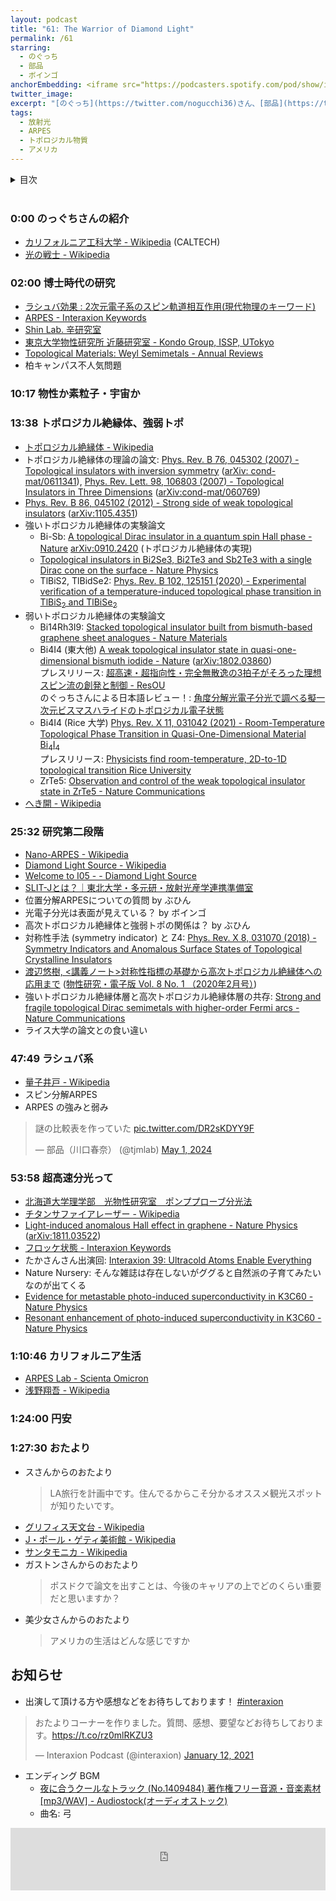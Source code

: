 ```yaml
---
layout: podcast
title: "61: The Warrior of Diamond Light"
permalink: /61
starring:
  - のぐっち
  - 部品
  - ボインゴ
anchorEmbedding: <iframe src="https://podcasters.spotify.com/pod/show/interaxion/embed/episodes/61-The-Warrior-of-Diamond-Light-e2jnpmt" height="102px" width="100%" frameborder="0" scrolling="no"></iframe>
twitter_image: 
excerpt: "[のぐっち](https://twitter.com/nogucchi36)さん、[部品](https://twitter.com/tjmlab)、[ボインゴ](https://twitter.com/toshakuukan)でトポロジカル物質、ARPES、LA生活などについて話しました。"
tags:
  - 放射光
  - ARPES
  - トポロジカル物質
  - アメリカ
---
```


<details>
<!-- https://github.com/gettalong/kramdown/issues/155#issuecomment-339793629 -->
<summary markdown='span'>目次</summary>
<nav>
  * this unordered seed list will be replaced by toc as unordered list
  {:toc}
<!-- https://stackoverflow.com/a/38419441/11480802 -->
</nav>
</details>
<br>

### 0:00 のっぐちさんの紹介

- [カリフォルニア工科大学 - Wikipedia](https://ja.wikipedia.org/wiki/%E3%82%AB%E3%83%AA%E3%83%95%E3%82%A9%E3%83%AB%E3%83%8B%E3%82%A2%E5%B7%A5%E7%A7%91%E5%A4%A7%E5%AD%A6) (CALTECH)
- [光の戦士 - Wikipedia](https://ja.wikipedia.org/wiki/%E5%85%89%E3%81%AE%E6%88%A6%E5%A3%AB)

### 02:00  博士時代の研究

- [ラシュバ効果 : 2次元電子系のスピン軌道相互作用(現代物理のキーワード)](https://www.jstage.jst.go.jp/article/butsuri/70/8/70_KJ00010008549/_article/-char/ja/)
- [ARPES - Interaxion Keywords](https://interaxion-podcast.github.io/keywords/arpes/)
- [Shin Lab. 辛研究室](https://shin.issp.u-tokyo.ac.jp/)
- [東京大学物性研究所 近藤研究室 - Kondo Group, ISSP, UTokyo](https://kondo1215.issp.u-tokyo.ac.jp/)
- [Topological Materials: Weyl Semimetals - Annual Reviews](https://www.annualreviews.org/content/journals/10.1146/annurev-conmatphys-031016-025458)
- 柏キャンパス不人気問題

### 10:17 物性か素粒子・宇宙か

### 13:38 トポロジカル絶縁体、強弱トポ

- [トポロジカル絶縁体 - Wikipedia](https://ja.wikipedia.org/wiki/%E3%83%88%E3%83%9D%E3%83%AD%E3%82%B8%E3%82%AB%E3%83%AB%E7%B5%B6%E7%B8%81%E4%BD%93)
- トポロジカル絶縁体の理論の論文: [Phys. Rev. B 76, 045302 (2007) - Topological insulators with inversion symmetry](https://journals.aps.org/prb/abstract/10.1103/PhysRevB.76.045302) ([arXiv: cond-mat/0611341](https://arxiv.org/abs/cond-mat/0611341)), [Phys. Rev. Lett. 98, 106803 (2007) - Topological Insulators in Three Dimensions](https://journals.aps.org/prl/abstract/10.1103/PhysRevLett.98.106803) ([arXiv:cond-mat/060769](https://arxiv.org/abs/cond-mat/0607699))
- [Phys. Rev. B 86, 045102 (2012) - Strong side of weak topological insulators](https://journals.aps.org/prb/abstract/10.1103/PhysRevB.86.045102) ([arXiv:1105.4351](https://arxiv.org/abs/1105.4351))
- 強いトポロジカル絶縁体の実験論文
  - Bi-Sb: [A topological Dirac insulator in a quantum spin Hall phase - Nature](https://www.nature.com/articles/nature06843)  [arXiv:0910.2420](https://arxiv.org/abs/0910.2420) (トポロジカル絶縁体の実現)
  - [Topological insulators in Bi2Se3, Bi2Te3 and Sb2Te3 with a single Dirac cone on the surface - Nature Physics](https://www.nature.com/articles/nphys1270)
  - TlBiS2, TlBidSe2:  [Phys. Rev. B 102, 125151 (2020) - Experimental verification of a temperature-induced topological phase transition in ${\mathrm{TlBiS}}_{2}$ and $\mathrm{Tl}\mathrm{Bi}{\mathrm{Se}}_{2}$](https://journals.aps.org/prb/abstract/10.1103/PhysRevB.102.125151)
- 弱いトポロジカル絶縁体の実験論文
  - Bi14Rh3I9: [Stacked topological insulator built from bismuth-based graphene sheet analogues - Nature Materials](https://www.nature.com/articles/nmat3570)
  - Bi4I4 (東大他) [A weak topological insulator state in quasi-one-dimensional bismuth iodide - Nature](https://www.nature.com/articles/s41586-019-0927-7) ([arXiv:1802.03860](https://arxiv.org/abs/1802.03860))  
    プレスリリース: [超高速・超指向性・完全無散逸の3拍子がそろった理想スピン流の創発と制御 - ResOU](https://resou.osaka-u.ac.jp/ja/research/2019/20190212_1)  
    のぐっちさんによる日本語レビュー！: [角度分解光電子分光で調べる擬一次元ビスマスハライドのトポロジカル電子状態](https://www.jstage.jst.go.jp/article/vss/66/10/66_20181156/_article/-char/ja)
  - Bi4I4 (Rice 大学) [Phys. Rev. X 11, 031042 (2021) - Room-Temperature Topological Phase Transition in Quasi-One-Dimensional Material ${\mathrm{B}\mathrm{i}}_{\mathrm{4}}{\mathrm{I}}_{\mathrm{4}}$](https://journals.aps.org/prx/abstract/10.1103/PhysRevX.11.031042)  
    プレスリリース: [Physicists find room-temperature, 2D-to-1D topological transition Rice University](https://news.rice.edu/news/2021/physicists-find-room-temperature-2d-1d-topological-transition)
  - ZrTe5: [Observation and control of the weak topological insulator state in ZrTe5 - Nature Communications](https://www.nature.com/articles/s41467-020-20564-8)
- [へき開 - Wikipedia](https://ja.wikipedia.org/wiki/%E3%81%B8%E3%81%8D%E9%96%8B)

### 25:32 研究第二段階

- [Nano-ARPES - Wikipedia](https://en.wikipedia.org/wiki/Nano-ARPES)
- [Diamond Light Source - Wikipedia](https://en.wikipedia.org/wiki/Diamond_Light_Source)
- [Welcome to I05 - - Diamond Light Source](https://www.diamond.ac.uk/Instruments/Structures-and-Surfaces/I05.html)
- [SLIT-Jとは？｜東北大学・多元研・放射光産学連携準備室](http://www.slitj.tagen.tohoku.ac.jp/outline/measurement_tech.html)
- 位置分解ARPESについての質問 by ぶひん
- 光電子分光は表面が見えている？ by ボインゴ
- 高次トポロジカル絶縁体と強弱トポの関係は？ by ぶひん
- 対称性手法 (symmetry indicator) と Z4: [Phys. Rev. X 8, 031070 (2018) - Symmetry Indicators and Anomalous Surface States of Topological Crystalline Insulators](https://journals.aps.org/prx/abstract/10.1103/PhysRevX.8.031070)
- [渡辺悠樹, <講義ノート>対称性指標の基礎から高次トポロジカル絶縁体への応用まで](https://repository.kulib.kyoto-u.ac.jp/dspace/handle/2433/245740) ([物性研究・電子版 Vol. 8 No. 1 （2020年2月号）](https://mercury.yukawa.kyoto-u.ac.jp/~bussei.kenkyu/archives/category/2020/vol08-1))
- 強いトポロジカル絶縁体層と高次トポロジカル絶縁体層の共存: [Strong and fragile topological Dirac semimetals with higher-order Fermi arcs - Nature Communications](https://www.nature.com/articles/s41467-020-14443-5)
- ライス大学の論文との食い違い

### 47:49 ラシュバ系

- [量子井戸 - Wikipedia](https://ja.wikipedia.org/wiki/%E9%87%8F%E5%AD%90%E4%BA%95%E6%88%B8)
- スピン分解ARPES
- ARPES の強みと弱み

<blockquote class="twitter-tweet tw-align-center"><p lang="ja" dir="ltr">謎の比較表を作っていた <a href="https://t.co/DR2sKDYY9F">pic.twitter.com/DR2sKDYY9F</a></p>&mdash; 部品（川口春奈） (@tjmlab) <a href="https://twitter.com/tjmlab/status/1785501232460976571?ref_src=twsrc%5Etfw">May 1, 2024</a>
</blockquote> <script async src="https://platform.twitter.com/widgets.js" charset="utf-8"></script>

### 53:58 超高速分光って

- [北海道大学理学部　光物性研究室　ポンププローブ分光法](https://phys.sci.hokudai.ac.jp/LABS/hikari/pump/pump.html)
- [チタンサファイアレーザー - Wikipedia](https://ja.wikipedia.org/wiki/%E3%83%81%E3%82%BF%E3%83%B3%E3%82%B5%E3%83%95%E3%82%A1%E3%82%A4%E3%82%A2%E3%83%AC%E3%83%BC%E3%82%B6%E3%83%BC)
- [Light-induced anomalous Hall effect in graphene - Nature Physics](https://www.nature.com/articles/s41567-019-0698-y) ([arXiv:1811.03522](https://arxiv.org/abs/1811.03522))
- [フロッケ状態 - Interaxion Keywords](https://interaxion-podcast.github.io/keywords/floquet-state/)
- たかさんさん出演回: [Interaxion 39: Ultracold Atoms Enable Everything](https://interaxion-podcast.github.io/39)
- Nature Nursery: そんな雑誌は存在しないがググると自然派の子育てみたいなのが出てくる
- [Evidence for metastable photo-induced superconductivity in K3C60 - Nature Physics](https://www.nature.com/articles/s41567-020-01148-1)
- [Resonant enhancement of photo-induced superconductivity in K3C60 - Nature Physics](https://www.nature.com/articles/s41567-023-02235-9)

### 1:10:46 カリフォルニア生活

- [ARPES Lab - Scienta Omicron](https://scientaomicron.com/en/products-solutions/electron-spectroscopy/ARPES-Lab)
- [浅野翔吾 - Wikipedia](https://ja.wikipedia.org/wiki/%E6%B5%85%E9%87%8E%E7%BF%94%E5%90%BE)

### 1:24:00 円安

### 1:27:30 おたより

- スさんからのおたより
  >LA旅行を計画中です。住んでるからこそ分かるオススメ観光スポットが知りたいです。
- [グリフィス天文台 - Wikipedia](https://ja.wikipedia.org/wiki/%E3%82%B0%E3%83%AA%E3%83%95%E3%82%A3%E3%82%B9%E5%A4%A9%E6%96%87%E5%8F%B0)
- [J・ポール・ゲティ美術館 - Wikipedia](https://ja.wikipedia.org/wiki/J%E3%83%BB%E3%83%9D%E3%83%BC%E3%83%AB%E3%83%BB%E3%82%B2%E3%83%86%E3%82%A3%E7%BE%8E%E8%A1%93%E9%A4%A8)
- [サンタモニカ - Wikipedia](https://ja.wikipedia.org/wiki/%E3%82%B5%E3%83%B3%E3%82%BF%E3%83%A2%E3%83%8B%E3%82%AB)
- ガストンさんからのおたより
  >ポスドクで論文を出すことは、今後のキャリアの上でどのくらい重要だと思いますか？
- 美少女さんからのおたより
  >アメリカの生活はどんな感じですか

## お知らせ

- 出演して頂ける方や感想などをお待ちしております！ [#interaxion](https://twitter.com/hashtag/interaxion)

<blockquote class="twitter-tweet tw-align-center"><p lang="ja" dir="ltr">おたよりコーナーを作りました。質問、感想、要望などお待ちしております。<a href="https://t.co/rz0mlRKZU3">https://t.co/rz0mlRKZU3</a></p>— Interaxion Podcast (@interaxion) <a href="https://twitter.com/interaxion/status/1348936492488421378?ref_src=twsrc%5Etfw">January 12, 2021</a>
</blockquote> <script async src="https://platform.twitter.com/widgets.js" charset="utf-8"></script>

- エンディング BGM
  - [夜に合うクールなトラック (No.1409484) 著作権フリー音源・音楽素材 [mp3/WAV] - Audiostock(オーディオストック)](https://audiostock.jp/audio/1409484)
  - 曲名: 弓

<iframe width="100%" height="100" scrolling="no" frameborder="no" src="https://audiostock.jp/embed?id=1409484"></iframe>
